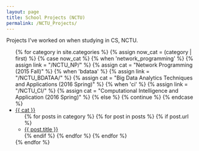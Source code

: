 ```yaml
---
layout: page
title: School Projects (NCTU)
permalink: /NCTU_Projects/
---
```


Projects I've worked on when studying in CS, NCTU.<br/>


<ul class="post-list">
{% for category in site.categories %}
		{% assign now_cat = (category | first) %}
		{% case now_cat %}
			{% when 'network_programming' %}
				{% assign link = "/NCTU_NP/" %}
				{% assign cat = "Network Programming (2015 Fall)" %}
			{% when 'bdataa' %}
				{% assign link = "/NCTU_BDATAA/" %}
				{% assign cat = "Big Data Analytics Techniques and Applications (2016 Spring)" %}
			{% when 'ci' %}
				{% assign link = "/NCTU_CI/" %}
				{% assign cat = "Computational Intelligence and Application (2016 Spring)" %}
			{% else %}
				{% continue %}
		{% endcase %}
		<li>
			<a href="{{ link }}">{{ cat }}</a>
			<ul>
				{% for posts in category %}
					{% for post in posts %}
						{% if post.url %}
							<li><a href="{{ post.url }}">{{ post.title }}</a></li>
						{% endif %}
					{% endfor %}
				{% endfor %}
			</ul>
		</li>
{% endfor %}

</ul>
